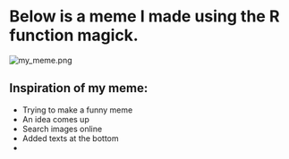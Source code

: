 # Below is a meme I made using the R function magick.
![my_meme.png]()

## Inspiration of my meme:
* Trying to make a funny meme
* An idea comes up
* Search images online
* Added texts at the bottom
* 
